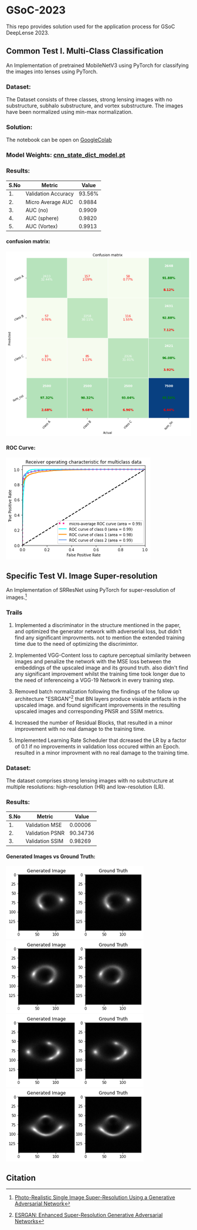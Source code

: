 # __GSoC-2023__

This repo provides solution used for the application process for GSoC DeepLense 2023. <br>


## __Common Test I. Multi-Class Classification__

An Implementation of pretrained MobileNetV3 using PyTorch for classifying the images into lenses using PyTorch.

### **Dataset**:
The Dataset consists of three classes, strong lensing images with no substructure, subhalo substructure, and vortex substructure. The images have been normalized using min-max normalization.

### **Solution**:
The notebook can be open on [GoogleColab](https://colab.research.google.com/drive/1lJTy1PWsbkNAykuz6oRYMKkvjbqJKis-?usp=sharing)


### **Model Weights**: [cnn_state_dict_model.pt](/weights/classification_model.pth)



### **Results**:

| S.No | Metric              | Value  |
| ---- | ------------------- | ------ |
| 1.   | Validation Accuracy | 93.56% |
| 2.   | Micro Average AUC   | 0.9884 |
| 3.   | AUC (no)            | 0.9909 |
| 4.   | AUC (sphere)        | 0.9820 |
| 5.   | AUC (Vortex)        | 0.9913 |

#### **confusion matrix**:

<img src="images/confusion_matrix.png">

#### **ROC Curve**:

<img src="images/ROC_Curve.png">

<br>

## __Specific Test VI. Image Super-resolution__

An Implementation of SRResNet using PyTorch for super-resolution of images.[^1]

### Trails

1. Implemented a discriminator in the structure mentioned in the paper, and optimized the generator network with adverserial loss, but didn't find any significant improvments. not to mention the extended training time due to the need of optimizing the discrimintor.

2. Implemented VGG-Content loss to capture perceptual similarity between images and penalize the network with the MSE loss between the embeddings of the upscaled image and its ground truth. also didn't find any significant improvement whilst the training time took longer due to the need of inferenceing a VGG-19 Network in every training step.

3. Removed batch normalization following the findings of the follow up architecture "ESRGAN"[^2] that BN layers produce visiable artifacts in the upscaled image. and found significant improvements in the resulting upscaled images and corresponding PNSR and SSIM metrics.

4. Increased the number of Residual Blocks, that resulted in a minor improvement with no real damage to the training time.

5. Implemented Learning Rate Scheduler that dcreased the LR by a factor of 0.1 if no improvements in validation loss occured within an Epoch. resulted in a minor improvment with no real damage to the training time.

### **Dataset**:
The dataset comprises strong lensing images with no substructure at multiple resolutions: high-resolution (HR) and low-resolution (LR).


### **Results**:
| S.No | Metric          | Value    |
| ---- | --------------- | -------- |
| 1.   | Validation MSE  | 0.00006  |
| 2.   | Validation PSNR | 90.34736 |
| 3.   | Validation SSIM | 0.98269  |

#### **Generated Images vs Ground Truth**:
![1.png](images/1.png)
![2.png](images/2.png)
![3.png](images/3.png)
![4.png](images/4.png)
## __Citation__


[^1]: [Photo-Realistic Single Image Super-Resolution Using a Generative Adversarial Network](https://arxiv.org/abs/1609.04802)
[^2]: [ESRGAN: Enhanced Super-Resolution Generative Adversarial Networks](https://arxiv.org/abs/1809.00219)